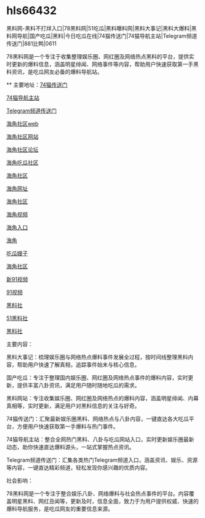 # hls66432
黑料网-黑料不打烊入口|78黑料网|51吃瓜|黑料曝料网|黑料大事记|黑料大爆料|黑料网导航|国产吃瓜|黑料|今日吃瓜在线|74猫传送门|74猫导航主站|Telegram频道传送门|881比鸭|0611

78黑料网是一个专注于收集整理娱乐圈、网红圈及网络热点黑料的平台，提供实时更新的爆料信息，涵盖明星绯闻、网络事件等内容，帮助用户快速获取第一手黑料资讯，是吃瓜网友必备的爆料导航站。

** 主要地址：<a href="https://74mao.com/">74猫传送门</a>

<a href="https://74mao.com/">74猫导航主站</a>

<a href="https://74mao.com/">Telegram频道传送门</a>

<a href="https://hj-230.pages.dev/">海角社区web</a>

<a href="https://hj-233.pages.dev/">海角社区网站</a>

<a href="https://hj-235.pages.dev/">海角社区论坛</a>

<a href="https://hj-237.pages.dev/">海角吃瓜社区</a>

<a href="https://hj-241.pages.dev/">海角社区</a>

<a href="https://hj-244.pages.dev/">海角网址</a>

<a href="https://hj-251.pages.dev/">海角社区</a>

<a href="https://hj-258.pages.dev/">海角视频</a>

<a href="https://hj-260.pages.dev/">海角入口</a>

<a href="https://hj-264.pages.dev/">海角</a>

<a href="https://hj-344.pages.dev/">吃瓜嫂子</a>

<a href="https://hj-348.pages.dev/">海角社区</a>

<a href="https://hj-356.pages.dev/">新91视频</a>

<a href="https://hj-357.pages.dev/">91视频</a>

<a href="https://hls-15.pages.dev/">黑料社</a>

<a href="https://hls-17.pages.dev/">51黑料社</a>

<a href="https://hls-19.pages.dev/">黑料社</a>

主要内容：

黑料大事记：梳理娱乐圈与网络热点爆料事件发展全过程，按时间线整理黑料内容，帮助用户快速了解真相，追踪事件始末与核心信息。

国产吃瓜：专注于整理国内娱乐圈、网红圈及网络热点事件的爆料内容，实时更新，提供丰富八卦资讯，满足用户随时随地吃瓜的需求。

黑料网站：专注收集娱乐圈、网红圈及网络热点的爆料内容，涵盖明星绯闻、内幕真相等，实时更新，满足用户对黑料信息的关注与好奇。

74猫传送门：汇聚最新娱乐圈黑料、网络热点与八卦内容，一键直达各大吃瓜平台，方便用户快速获取第一手爆料与热门事件。

74猫导航主站：整合全网热门黑料、八卦与吃瓜网站入口，实时更新娱乐圈最新动态，助你快速直达爆料源头，一站式掌握热点资讯。

Telegram频道传送门：汇集各类热门Telegram频道入口，涵盖资讯、娱乐、资源等内容，一键直达精彩频道，轻松发现你感兴趣的优质内容。

社会影响：

78黑料网是一个专注于整合娱乐八卦、网络爆料与社会热点事件的平台。内容覆盖明星黑料、网红丑闻等，更新及时，信息全面，致力于为用户提供权威、快速的爆料导航服务，是吃瓜网友的重要信息来源。
